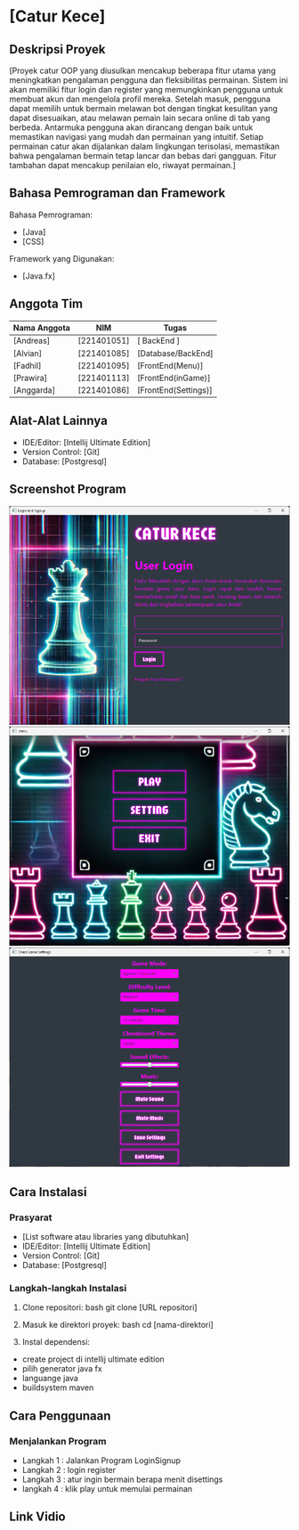 # [Catur Kece]

## Deskripsi Proyek
[Proyek catur OOP yang diusulkan mencakup beberapa fitur utama yang meningkatkan pengalaman pengguna dan fleksibilitas permainan. Sistem ini akan memiliki fitur login dan register yang memungkinkan pengguna untuk membuat akun dan mengelola profil mereka. Setelah masuk, pengguna dapat memilih untuk bermain melawan bot dengan tingkat kesulitan yang dapat disesuaikan, atau melawan pemain lain secara online di tab yang berbeda. Antarmuka pengguna akan dirancang dengan baik untuk memastikan navigasi yang mudah dan permainan yang intuitif. Setiap permainan catur akan dijalankan dalam lingkungan terisolasi, memastikan bahwa pengalaman bermain tetap lancar dan bebas dari gangguan. Fitur tambahan dapat mencakup penilaian elo, riwayat permainan.]

## Bahasa Pemrograman dan Framework
Bahasa Pemrograman:
- [Java]
- [CSS] 

Framework yang Digunakan:
- [Java.fx]

## Anggota Tim
|     Nama Anggota         |          NIM        |             Tugas            |
|    --------------        |     -----------     |        --------------        |
|     [Andreas]            |     [221401051]     |       [  BackEnd  ]          |
|     [Alvian]             |     [221401085]     |       [Database/BackEnd]     |
|     [Fadhil]             |     [221401095]     |       [FrontEnd(Menu)]       |
|     [Prawira]            |     [221401113]     |       [FrontEnd(inGame)]     |
|     [Anggarda]           |     [221401086]     |       [FrontEnd(Settings)]   |

## Alat-Alat Lainnya
- IDE/Editor: [Intellij Ultimate Edition]
- Version Control: [Git]
- Database: [Postgresql]


## Screenshot Program
![LoginSignup](https://github.com/andreasrs00/UAS_PBO_CaturKece_TEAM/blob/main/caturkece-readme/LoginGUI.png)
![Menu](https://github.com/andreasrs00/UAS_PBO_CaturKece_TEAM/blob/main/caturkece-readme/MenuGUI.png)
![Settings](https://github.com/andreasrs00/UAS_PBO_CaturKece_TEAM/blob/main/caturkece-readme/SettingsGUI.png)

## Cara Instalasi
### Prasyarat
- [List software atau libraries yang dibutuhkan]
- IDE/Editor: [Intellij Ultimate Edition]
- Version Control: [Git]
- Database: [Postgresql]


### Langkah-langkah Instalasi
1. Clone repositori:
    bash
    git clone [URL repositori]
    
2. Masuk ke direktori proyek:
    bash
    cd [nama-direktori]
    
3. Instal dependensi:
- create project di intellij ultimate edition
- pilih generator java fx
- languange java
- buildsystem maven
    

## Cara Penggunaan
### Menjalankan Program
- Langkah 1 : Jalankan Program LoginSignup
- Langkah 2 : login register
- Langkah 3 : atur ingin bermain berapa menit disettings
- langkah 4 : klik play untuk memulai permainan

## Link Vidio 

